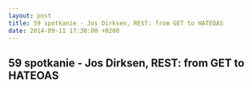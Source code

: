 ```yaml
---
layout: post
title: 59 spotkanie - Jos Dirksen, REST: from GET to HATEOAS
date: 2014-09-11 17:30:00 +0200
---
```

59 spotkanie - Jos Dirksen, REST: from GET to HATEOAS
-----------------
